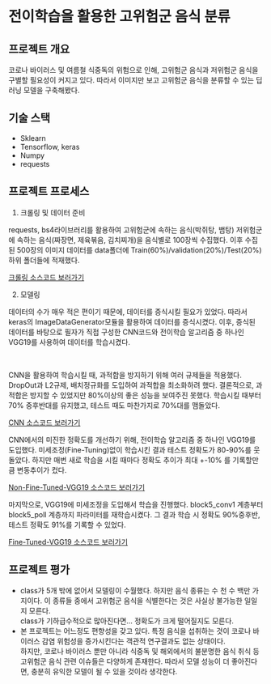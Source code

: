 # 전이학습을 활용한 고위험군 음식 분류

## 프로젝트 개요
<p> 코로나 바이러스 및 여름철 식중독의 위험으로 인해, 고위험군 음식과 저위험군 음식을 구별할 필요성이 커지고 있다. 따라서 이미지만 보고 고위험군 음식을 분류할 수 있는 딥러닝 모델을 구축해봤다.</p>

## 기술 스택
<ul>
  <li>Sklearn</li>
  <li>Tensorflow, keras</li>
  <li>Numpy</li>
  <li>requests</li>
</ul> 

## 프로젝트 프로세스
1. 크롤링 및 데이터 준비 
<p> requests, bs4라이브러리를 활용하여 고위험군에 속하는 음식(박쥐탕, 뱀탕) 저위험군에 속하는 음식(짜장면, 제육볶음, 김치찌개)을 음식별로 100장씩 수집했다. 이후 수집된 500장의 이미지 데이터를 data폴더에 Train(60%)/validation(20%)/Test(20%) 하위 폴더들에 적재했다. </p>
<a href="https://github.com/Tudou4161/HighRiskFood_Classification/blob/main/HCFC_crawling_data.ipynb">크롤링 소스코드 보러가기</a>
<br />

2. 모델링
<p> 데이터의 수가 매우 적은 편이기 때문에, 데이터를 증식시킬 필요가 있었다. 따라서 keras의 ImageDataGenerator모듈을 활용하여 데이터를 증식시켰다.
    이후, 증식된 데이터를 바탕으로 필자가 직접 구성한 CNN코드와 전이학습 알고리즘 중 하나인 VGG19를 사용하여 데이터를 학습시켰다.</p>
<br />
<p>CNN을 활용하여 학습시킬 때, 과적합을 방지하기 위해 여러 규제들을 적용했다. DropOut과 L2규제, 배치정규화를 도입하여 과적합을 최소화하려 했다. 
    결론적으로, 과적합은 방지할 수 있었지만 80%이상의 좋은 성능을 보여주진 못했다. 학습시킬 때부터 70% 중후반대를 유지했고, 테스트 때도 마찬가지로 70%대를 맴돌았다. </p>
<a href="https://github.com/Tudou4161/HighRiskFood_Classification/blob/main/HRFC_Simple_CNN_72.ipynb">CNN 소스코드 보러가기</a>
<br />
<p>CNN에서의 미진한 정확도를 개선하기 위해, 전이학습 알고리즘 중 하나인 VGG19를 도입했다. 미세조정(Fine-Tuning)없이 학습시킨 결과 테스트 정확도가 80-90%를 웃돌았다.
    하지만 매번 새로 학습을 시킬 때마다 정확도 추이가 최대 +-10% 를 기록할만큼 변동추이가 컸다. </p>
<a href="https://github.com/Tudou4161/HighRiskFood_Classification/blob/main/HRFC_VGG19_Adam_84.ipynb">Non-Fine-Tuned-VGG19 소스코드 보러가기</a>
<br />
<p>마지막으로, VGG19에 미세조정을 도입해서 학습을 진행했다. block5_conv1 계층부터 block5_poll 계층까지 파라미터를 재학습시켰다. 그 결과 학습 시 정확도 90%중후반, 테스트 정확도 91%를
기록할 수 있었다.</p>
<a href="https://github.com/Tudou4161/HighRiskFood_Classification/blob/main/HRFC_VGG19_FineTuning_91.ipynb">Fine-Tuned-VGG19 소스코드 보러가기</a>
<br/>

## 프로젝트 평가
<ul>
  <li>class가 5개 밖에 없어서 모델링이 수월했다. 하지만 음식 종류는 수 천 수 백만 가지이다. 이 종류들 중에서 고위험군 음식을 식별한다는 것은 사실상 불가능한 일일지 모른다.<br />
     class가 기하급수적으로 많아진다면... 정확도가 크게 떨어질지도 모른다. </li>
  <li>본 프로젝트는 어느정도 편향성을 갖고 있다. 특정 음식을 섭취하는 것이 코로나 바이러스 감염 위험성을 증가시킨다는 객관적 연구결과도 없는 상태이다.<br />
      하지만, 코로나 바이러스 뿐만 아니라 식중독 및 해외에서의 불분명한 음식 취식 등 고위험군 음식 관련 이슈들은 다양하게 존재한다. 따라서 모델 성능이 더 좋아진다면,
      충분히 유익한 모델이 될 수 있을 것이라 생각한다.</li>
</ul> 
